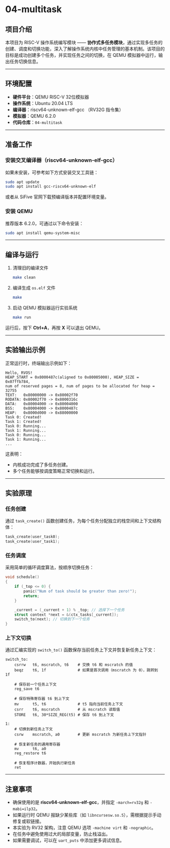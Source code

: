 # 04-multitask

## 项目介绍
本项目为 RISC-V 操作系统编写模块 —— **协作式多任务模块**，通过实现多任务的创建、调度和切换功能，深入了解操作系统内核中任务管理的基本机制。该项目的目标是成功创建多个任务，并实现任务之间的切换，在 QEMU 模拟器中运行，输出任务切换信息。

---

## 环境配置

- **硬件平台**：QEMU RISC-V 32位模拟器
- **操作系统**：Ubuntu 20.04 LTS
- **编译器**：riscv64-unknown-elf-gcc （RV32G 指令集）
- **模拟器**：QEMU 6.2.0
- **代码仓库**：`04-multitask`

---

## 准备工作

### 安装交叉编译器（riscv64-unknown-elf-gcc）

如果未安装，可参考如下方式安装交叉工具链：
```bash
sudo apt update
sudo apt install gcc-riscv64-unknown-elf
```
或者从 SiFive 官网下载预编译版本并配置环境变量。

### 安装 QEMU

推荐版本 6.2.0，可通过以下命令安装：
```bash
sudo apt install qemu-system-misc
```

---

## 编译与运行

1. 清理旧的编译文件
   ```bash
   make clean
   ```

2. 编译生成 `os.elf` 文件
   ```bash
   make
   ```

3. 启动 QEMU 模拟器运行实验系统
   ```bash
   make run
   ```

运行后，按下 **Ctrl+A**，再按 **X** 可以退出 QEMU。

---

## 实验输出示例

正常运行时，终端输出示例如下：
```text
Hello, RVOS!
HEAP_START = 0x8000487c(aligned to 0x80005000), HEAP_SIZE = 0x07ffb784,
num of reserved pages = 8, num of pages to be allocated for heap = 32755
TEXT:   0x80000000 -> 0x80002f70
RODATA: 0x80002f70 -> 0x8000316c
DATA:   0x80004000 -> 0x80004000
BSS:    0x80004000 -> 0x8000487c
HEAP:   0x8000d000 -> 0x88000000
Task 0: Created!
Task 1: Created!
Task 0: Running...
Task 1: Running...
Task 0: Running...
Task 1: Running...
...
```

这表明：
- 内核成功完成了多任务创建。
- 多个任务能够按调度策略正常切换和运行。

---

## 实验原理

### 任务创建

通过 `task_create()` 函数创建任务，为每个任务分配独立的栈空间和上下文结构体：
```c
task_create(user_task0);
task_create(user_task1);
```

### 任务调度

采用简单的循环调度算法，按顺序切换任务：
```c
void schedule()
{
    if (_top <= 0) {
        panic("Num of task should be greater than zero!");
        return;
    }

    _current = (_current + 1) % _top; // 选择下一个任务
    struct context *next = &(ctx_tasks[_current]);
    switch_to(next); // 切换到下一个任务
}
```

### 上下文切换

通过汇编实现的 `switch_to()` 函数保存当前任务上下文并恢复新任务上下文：
```assembly
switch_to:
    csrrw   t6, mscratch, t6    # 交换 t6 和 mscratch 的值
    beqz    t6, 1f              # 如果是首次调用（mscratch 为 0），跳转到 1f

    # 保存前一个任务上下文
    reg_save t6

    # 保存特殊寄存器 t6 到上下文
    mv      t5, t6              # t5 指向当前任务上下文
    csrr    t6, mscratch        # 从 mscratch 读取值
    STORE   t6, 30*SIZE_REG(t5) # 保存 t6 到上下文

1:
    # 切换到新任务上下文
    csrw    mscratch, a0        # 更新 mscratch 为新任务上下文指针

    # 恢复新任务的通用寄存器
    mv      t6, a0
    reg_restore t6

    # 恢复程序计数器，开始执行新任务
    ret
```

---

## 注意事项

- 确保使用的是 **riscv64-unknown-elf-gcc**，并指定 `-march=rv32g` 和 `-mabi=ilp32`。
- 如果运行时 QEMU 报缺少某些库（如 `libncursesw.so.5`），需根据提示手动修复或软链接。
- 本实验为 RV32 架构，注意 QEMU 选项 `-machine virt` 和 `-nographic`。
- 在任务中避免使用过大的局部变量，防止栈溢出。
- 如果需要调试，可以在 `uart_puts` 中添加更多调试信息。

